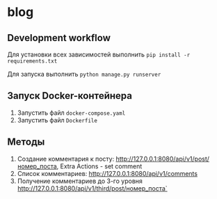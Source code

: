 # blog
 
## Development workflow
Для установки всех зависимостей выполнить `pip install -r requirements.txt`

Для запуска выполнить `python manage.py runserver`

## Запуск Docker-контейнера
1. Запустить файл `docker-compose.yaml`
2. Запустить файл `Dockerfile`

## Методы
1. Создание комментария к посту: http://127.0.0.1:8080/api/v1/post/номер_поста, Extra Actions - set comment
2. Список комментариев: http://127.0.0.1:8080/api/v1/comments
3. Получение комментариев до 3-го уровня http://127.0.0.1:8080/api/v1/third/post/номер_поста`

